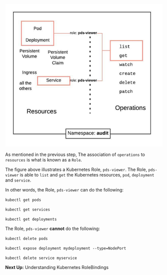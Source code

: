 ![RBAC Roles](https://github.com/reselbob/k8sassets/blob/master/rbac/images/RBAC-Role.jpeg?raw=true)

As mentioned in the previous step,  The association of `operations` to `resources` is what is
known as a `Role`.
 
The figure above illustrates a Kubernetes Role, `pds-viewer`. The Role, `pds-viewer` is able to `list`
and `get` the Kubernetes resources, `pod`, `deployment` and `service`.

In other words, the Role, `pds-viewer` can do the following:

`kubectl get pods`

`kubectl get services`

`kubectl get deployments`

The Role, `pds-viewer` **cannot** do the following:

`kubectl delete pods`

`kubectl expose deployment mydeployment --type=NodePort`

`kubectl delete service myservice`


**Next Up:**  Understanding Kubernetes RoleBindings

